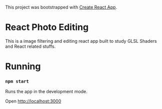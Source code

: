 This project was bootstrapped with [Create React App](https://github.com/facebook/create-react-app).

# React Photo Editing

This is a image filtering and editing react app built to study GLSL Shaders and React related stuffs.

# Running

### `npm start`

Runs the app in the development mode.

Open [http://localhost:3000](http://localhost:3000)
